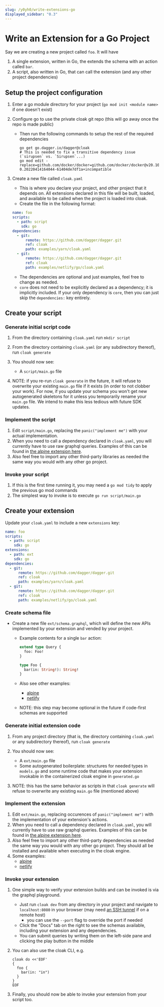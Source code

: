 ```yaml
---
slug: /y0yh0/write-extensions-go
displayed_sidebar: "0.3"
---
```


# Write an Extension for a Go Project

Say we are creating a new project called `foo`. It will have

1. A single extension, written in Go, the extends the schema with an action called `bar`.
1. A script, also written in Go, that can call the extension (and any other project dependencies)

## Setup the project configuration

1. Enter a go module directory for your project (`go mod init <module name>` if one doesn't exist)
1. Configure go to use the private cloak git repo (this will go away once the repo is made public)

   - Then run the following commands to setup the rest of the required dependencies

     ```console
     go get go.dagger.io/dagger@cloak
     # This is needed to fix a transitive dependency issue (`sirupsen` vs. `Sirupsen`...)
     go mod edit -replace=github.com/docker/docker=github.com/docker/docker@v20.10.3-0.20220414164044-61404de7df1a+incompatible
     ```

1. Create a new file called `cloak.yaml`

   - This is where you declare your project, and other project that it depends on. All extensions declared in this file will be built, loaded, and available to be called when the project is loaded into cloak.
   - Create the file in the following format:

   ```yaml
   name: foo
   scripts:
     - path: script
       sdk: go
   dependencies:
     - git:
         remote: https://github.com/dagger/dagger.git
         ref: cloak
         path: examples/yarn/cloak.yaml
     - git:
         remote: https://github.com/dagger/dagger.git
         ref: cloak
         path: examples/netlify/go/cloak.yaml
   ```

   - The dependencies are optional and just examples, feel free to change as needed.
   - `core` does not need to be explicitly declared as a dependency; it is implicitly included. If your only dependency is `core`, then you can just skip the `dependencies:` key entirely.

## Create your script

### Generate initial script code

1. From the directory containing `cloak.yaml` run `mkdir script`
1. From the directory containing `cloak.yaml` (or any subdirectory thereof), run `cloak generate`
1. You should now see:

   - A `script/main.go` file

1. NOTE: if you re-run `cloak generate` in the future, it will refuse to overwrite your existing `main.go` file if it exists (in order to not clobber your work). For now, if you update your schema you won't get new autogenerated skeletons for it unless you temporarily rename your `main.go` file. We intend to make this less tedious with future SDK updates.

### Implement the script

1. Edit `script/main.go`, replacing the `panic("implement me")` with your actual implementation.
1. When you need to call a dependency declared in `cloak.yaml`, you will currently have to use raw graphql queries. Examples of this can be found in [the alpine extension here](https://github.com/dagger/dagger/blob/cloak/examples/alpine/main.go).
1. Also feel free to import any other third-party libraries as needed the same way you would with any other go project.

### Invoke your script

1. If this is the first time running it, you may need a `go mod tidy` to apply the previous go mod commands
1. The simplest way to invoke is to execute `go run script/main.go`

## Create your extension

Update your `cloak.yaml` to include a new `extensions` key:

```yaml
name: foo
scripts:
  - path: script
    sdk: go
extensions:
  - path: ext
    sdk: go
dependencies:
  - git:
      remote: https://github.com/dagger/dagger.git
      ref: cloak
      path: examples/yarn/cloak.yaml
  - git:
      remote: https://github.com/dagger/dagger.git
      ref: cloak
      path: examples/netlify/go/cloak.yaml
```

### Create schema file

- Create a new file `ext/schema.graphql`, which will define the new APIs implemented by your extension and vended by your project.

  - Example contents for a single `bar` action:

    ```graphql
    extend type Query {
      foo: Foo!
    }

    type Foo {
      bar(in: String!): String!
    }
    ```

  - Also see other examples:
    - [alpine](https://github.com/dagger/dagger/blob/cloak/examples/alpine/schema.graphql)
    - [netlify](https://github.com/dagger/dagger/blob/cloak/examples/netlify/go/schema.graphql)
  - NOTE: this step may become optional in the future if code-first schemas are supported

### Generate initial extension code

1. From any project directory (that is, the directory containing `cloak.yaml` or any subdirectory thereof), run `cloak generate`

1. You should now see:
   - A `ext/main.go` file
   - Some autogenerated boilerplate: structures for needed types in `models.go` and some runtime code that makes your extension invokable in the containerized cloak engine in `generated.go`
1. NOTE: this has the same behavior as scripts in that `cloak generate` will refuse to overwrite any existing `main.go` file (mentioned above)

### Implement the extension

1. Edit `ext/main.go`, replacing occurences of `panic("implement me")` with the implementation of your extension's actions.
1. When you need to call a dependency declared in `cloak.yaml`, you will currently have to use raw graphql queries. Examples of this can be found in [the alpine extension here](https://github.com/dagger/dagger/blob/cloak/examples/alpine/main.go).
1. Also feel free to import any other third-party dependencies as needed the same way you would with any other go project. They should all be installed and available when executing in the cloak engine.
1. Some examples:
   - [alpine](https://github.com/dagger/dagger/blob/cloak/examples/alpine/main.go)
   - [netlify](https://github.com/dagger/dagger/blob/cloak/examples/netlify/go/main.go)

### Invoke your extension

1. One simple way to verify your extension builds and can be invoked is via the graphql playground.
   - Just run `cloak dev` from any directory in your project and navigate to `localhost:8080` in your browser (may need [an SSH tunnel](https://www.ssh.com/academy/ssh/tunneling-example) if on a remote host)
     - you can use the `--port` flag to override the port if needed
   - Click the "Docs" tab on the right to see the schemas available, including your extension and any dependencies.
   - You can submit queries by writing them on the left-side pane and clicking the play button in the middle
1. You can also use the cloak CLI, e.g.

   ```console
   cloak do <<'EOF'
   {
     foo {
       bar(in: "in")
     }
   }
   EOF
   ```

1. Finally, you should now be able to invoke your extension from your script too.
